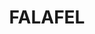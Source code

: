 ---
title: FALAFEL
draft: false
layout: recettes
type: plat
categories:
  - Friture
  - Accompagnement
cuisson: Oui
temperature: Chaud
plate: 150
check: Oui
checkAlwaysOk: false
ingredients:
  sec:
    - title: Pois chiches
      unit: Kg
      quantite: 7.5
  legumes:
    - title: Petit oignon blanc
      quantite: 3
      unit: Kg
    - title: Ail
      quantite: 1
      unit: Kg
  epices:
    - title: Piment doux
      quantite: ""
    - title: Coriandre fraîche
      quantite: ""
    - title: Cumin moulu
      quantite: ""
    - title: Paprika fumé
      quantite: ""
    - title: Sésame
      quantite: ""
      commentaire: graine
    - title: graine de coriandre
      quantite: ""
    - title: Persil frais
      quantite: ""
  autres:
    - title: Bicarbonate de soude
      quantite: ""
preparation: Mixer les Pois chiches égouttés, mis à trempé 24h avant
preparation24h: FAIRE TREMPER 24H AVANT
publishDate: 2024-09-05T19:40:00.000Z
uuid: mulg85ep
titleslug: falafel_mulg85ep
---